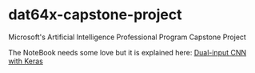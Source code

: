 # dat64x-capstone-project
Microsoft's Artificial Intelligence Professional Program Capstone Project

The NoteBook needs some love but it is explained here: [Dual-input CNN with Keras](https://medium.com/datadriveninvestor/dual-input-cnn-with-keras-1e6d458cd979)
